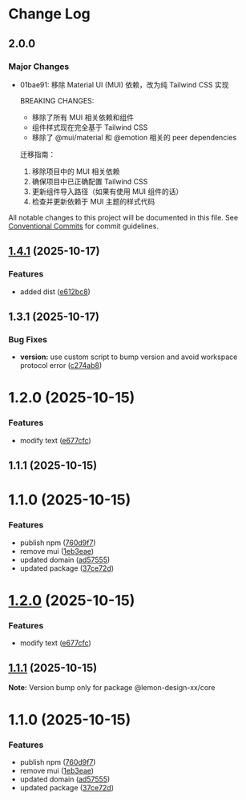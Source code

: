 # Change Log

## 2.0.0

### Major Changes

- 01bae91: 移除 Material UI (MUI) 依赖，改为纯 Tailwind CSS 实现

  BREAKING CHANGES:

  - 移除了所有 MUI 相关依赖和组件
  - 组件样式现在完全基于 Tailwind CSS
  - 移除了 @mui/material 和 @emotion 相关的 peer dependencies

  迁移指南：

  1. 移除项目中的 MUI 相关依赖
  2. 确保项目中已正确配置 Tailwind CSS
  3. 更新组件导入路径（如果有使用 MUI 组件的话）
  4. 检查并更新依赖于 MUI 主题的样式代码

All notable changes to this project will be documented in this file.
See [Conventional Commits](https://conventionalcommits.org) for commit guidelines.

## [1.4.1](https://github.com/lemon-design-xx/lemon-design/compare/@lemon-design-xx/core@1.3.0...@lemon-design-xx/core@1.4.1) (2025-10-17)

### Features

- added dist ([e612bc8](https://github.com/lemon-design-xx/lemon-design/commit/e612bc8e2658e5db95b6e3ee6ae11bde6e242185))

## 1.3.1 (2025-10-17)

### Bug Fixes

- **version:** use custom script to bump version and avoid workspace protocol error ([c274ab8](https://github.com/lemon-design-xx/lemon-design/commit/c274ab8979bc61e4a1eea55aaeabecf76d4d428d))

# 1.2.0 (2025-10-15)

### Features

- modify text ([e677cfc](https://github.com/lemon-design-xx/lemon-design/commit/e677cfc1e3691f61edb58fb84a4a6661faee7253))

## 1.1.1 (2025-10-15)

# 1.1.0 (2025-10-15)

### Features

- publish npm ([760d9f7](https://github.com/lemon-design-xx/lemon-design/commit/760d9f7471c955703c9e310b3e28047b84027c28))
- remove mui ([1eb3eae](https://github.com/lemon-design-xx/lemon-design/commit/1eb3eaeaf2fcab7de786f82115649b7e1c14ec44))
- updated domain ([ad57555](https://github.com/lemon-design-xx/lemon-design/commit/ad57555c20c0524045090b41f35b563d7db49d68))
- updated package ([37ce72d](https://github.com/lemon-design-xx/lemon-design/commit/37ce72d17565f5a3902e62ae726e2fe48e6c0d39))

# [1.2.0](https://github.com/lemon-design-xx/lemon-design/compare/v1.1.1...v1.2.0) (2025-10-15)

### Features

- modify text ([e677cfc](https://github.com/lemon-design-xx/lemon-design/commit/e677cfc1e3691f61edb58fb84a4a6661faee7253))

## [1.1.1](https://github.com/lemon-design-xx/lemon-design/compare/v1.1.0...v1.1.1) (2025-10-15)

**Note:** Version bump only for package @lemon-design-xx/core

# 1.1.0 (2025-10-15)

### Features

- publish npm ([760d9f7](https://github.com/lemon-design-xx/lemon-design/commit/760d9f7471c955703c9e310b3e28047b84027c28))
- remove mui ([1eb3eae](https://github.com/lemon-design-xx/lemon-design/commit/1eb3eaeaf2fcab7de786f82115649b7e1c14ec44))
- updated domain ([ad57555](https://github.com/lemon-design-xx/lemon-design/commit/ad57555c20c0524045090b41f35b563d7db49d68))
- updated package ([37ce72d](https://github.com/lemon-design-xx/lemon-design/commit/37ce72d17565f5a3902e62ae726e2fe48e6c0d39))
